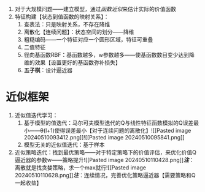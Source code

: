 1. 对于大规模问题——建立模型，通过*函数近似*来估计实际的价值函数
2. 特征构建【状态到值函数的映射关系】：
	1. 查表法：只是映射关系，不存在降维
	2. 离散化【连续问题】：状态空间的划分——降维
	3. 粗糙编码——一个特征对应一个圆形区域，特征可重叠
	4. 二值特征
	5. 径向基函数RBF：基函数越多，w参数越多——使基函数数目变少达到降维的效果【设置更好的基函数弥补损失】
	6. **五子棋**：设计逼近器

# 近似框架
1. 近似值迭代学习：
	1. 基于模型的值迭代：马尔可夫模型迭代的Q与线性特征函数模拟的Q误差最小——θ(l+1)使得误差最小【对于连续问题的离散化】![[Pasted image 20240510093412.png]]![[Pasted image 20240510095841.png]]
	2. 模型无关的近似值迭代：基于样本
2. 近似策略迭代：找到最优策略——对于特定策略下的价值评估，来优化价值Q逼近器的参数w——策略提升![[Pasted image 20240510110428.png]]***注***：离散就是找贪婪策略，求一个max就行![[Pasted image 20240510110628.png]]***注***：连续情况，完善优化策略逼近器【需要策略和Q一起收敛】
